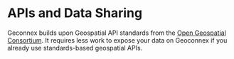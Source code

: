# APIs and Data Sharing

Geconnex builds upon Geospatial API standards from the [Open Geospatial Consortium](https://www.ogc.org/). It requires less work to expose your data on Geoconnex if you already use standards-based geospatial APIs.
